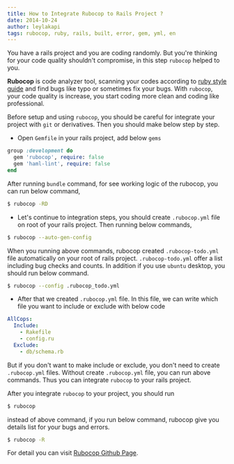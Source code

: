 ```yaml
---
title: How to Integrate Rubocop to Rails Project ?
date: 2014-10-24
author: leylakapi
tags: rubocop, ruby, rails, built, error, gem, yml, en
---
```


You have a rails project and you are coding randomly. But you're thinking for your code quality shouldn't compromise, in this step
`rubocop` helped to you.

**Rubocop** is code analyzer tool, scanning your codes according to [ruby style guide](https://github.com/bbatsov/ruby-style-guide) and 
find bugs like typo or sometimes fix your bugs. With `rubocop`, your code quality is increase, you start coding more clean and coding like professional.

Before setup and using `rubocop`, you should be careful for integrate your project with `git` or derivatives. Then you should make below step by step.
 

- Open `Gemfile` in your rails project, add below `gems`

```ruby
group :development do
  gem 'rubocop', require: false
  gem 'haml-lint', require: false
end
```

After running `bundle` command, for see working logic of the rubocop, you can run below command,
 
```bash
$ rubocop -RD
```

- Let's continue to integration steps, you should create `.rubocop.yml` file on root of your rails project. Then running below commands,

```bash
$ rubocop --auto-gen-config
```

When you running above commands, rubocop created `.rubocop-todo.yml` file automatically on your root of rails project. `.rubocop-todo.yml` offer a list including
bug checks and counts. In addition if you use `ubuntu` desktop, you should run below command.
 
```bash
$ rubocop --config .rubocop_todo.yml
```

- After that we created `.rubocop.yml` file. In this file, we can write which file you want to include or exclude with below code

```yml
AllCops:
  Include:
    - Rakefile
    - config.ru
  Exclude:
    - db/schema.rb
```

But if you don't want to make include or exclude, you don't need to create `.rubocop.yml` files. Without create `.rubocop.yml` file, you can run above commands. 
Thus you can integrate `rubocop` to your rails project.
 
After you integrate `rubocop` to your project, you should run
 
```bash
$ rubocop
```

instead of above command, if you run below command, rubocop give you details list for your bugs and errors.
 
```bash
$ rubocop -R 
```

For detail you can visit [Rubocop Github Page](https://github.com/bbatsov/rubocop). 